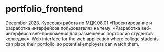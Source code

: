 # portfolio_frontend
December 2023. Курсовая работа по МДК.08.01 «Проектирование и разработка интерфейсов пользователя»  на тему: «Разработка веб-интерфейса веб-приложения для размещения портфолио студентов колледжа». Web interface for the web application where college students can place their portfolio, so potential employers can watch them.
